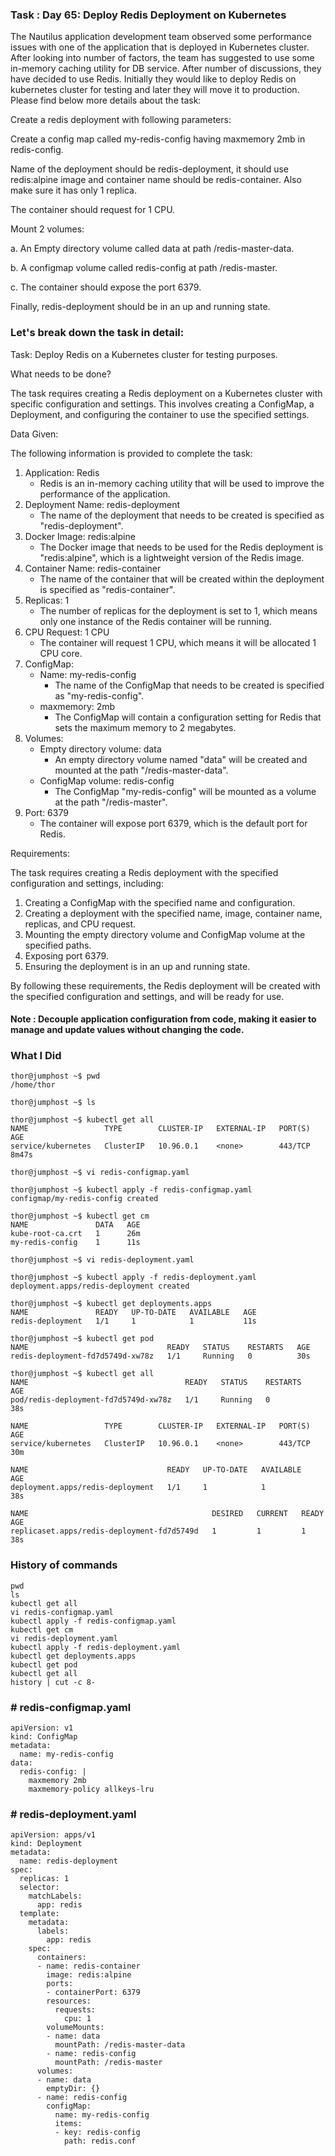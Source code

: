 ### Task : Day 65: Deploy Redis Deployment on Kubernetes

The Nautilus application development team observed some performance issues with one of the application that is deployed in Kubernetes cluster. After looking into number of factors, the team has suggested to use some in-memory caching utility for DB service. After number of discussions, they have decided to use Redis. Initially they would like to deploy Redis on kubernetes cluster for testing and later they will move it to production. Please find below more details about the task:

Create a redis deployment with following parameters:

Create a config map called my-redis-config having maxmemory 2mb in redis-config.

Name of the deployment should be redis-deployment, it should use
redis:alpine image and container name should be redis-container. Also make sure it has only 1 replica.

The container should request for 1 CPU.

Mount 2 volumes:

a. An Empty directory volume called data at path /redis-master-data.

b. A configmap volume called redis-config at path /redis-master.

c. The container should expose the port 6379.

Finally, redis-deployment should be in an up and running state.


### Let's break down the task in detail:

Task: Deploy Redis on a Kubernetes cluster for testing purposes.

What needs to be done?

The task requires creating a Redis deployment on a Kubernetes cluster with specific configuration and settings. This involves creating a ConfigMap, a Deployment, and configuring the container to use the specified settings.

Data Given:

The following information is provided to complete the task:

1. Application: Redis
    - Redis is an in-memory caching utility that will be used to improve the performance of the application.
2. Deployment Name: redis-deployment
    - The name of the deployment that needs to be created is specified as "redis-deployment".
3. Docker Image: redis:alpine
    - The Docker image that needs to be used for the Redis deployment is "redis:alpine", which is a lightweight version of the Redis image.
4. Container Name: redis-container
    - The name of the container that will be created within the deployment is specified as "redis-container".
5. Replicas: 1
    - The number of replicas for the deployment is set to 1, which means only one instance of the Redis container will be running.
6. CPU Request: 1 CPU
    - The container will request 1 CPU, which means it will be allocated 1 CPU core.
7. ConfigMap:
    - Name: my-redis-config
        - The name of the ConfigMap that needs to be created is specified as "my-redis-config".
    - maxmemory: 2mb
        - The ConfigMap will contain a configuration setting for Redis that sets the maximum memory to 2 megabytes.
8. Volumes:
    - Empty directory volume: data
        - An empty directory volume named "data" will be created and mounted at the path "/redis-master-data".
    - ConfigMap volume: redis-config
        - The ConfigMap "my-redis-config" will be mounted as a volume at the path "/redis-master".
9. Port: 6379
    - The container will expose port 6379, which is the default port for Redis.

Requirements:

The task requires creating a Redis deployment with the specified configuration and settings, including:

1. Creating a ConfigMap with the specified name and configuration.
2. Creating a deployment with the specified name, image, container name, replicas, and CPU request.
3. Mounting the empty directory volume and ConfigMap volume at the specified paths.
4. Exposing port 6379.
5. Ensuring the deployment is in an up and running state.

By following these requirements, the Redis deployment will be created with the specified configuration and settings, and will be ready for use.

#### Note : Decouple application configuration from code, making it easier to manage and update values without changing the code.


### What I Did

```
thor@jumphost ~$ pwd
/home/thor

thor@jumphost ~$ ls

thor@jumphost ~$ kubectl get all
NAME                 TYPE        CLUSTER-IP   EXTERNAL-IP   PORT(S)   AGE
service/kubernetes   ClusterIP   10.96.0.1    <none>        443/TCP   8m47s

thor@jumphost ~$ vi redis-configmap.yaml

thor@jumphost ~$ kubectl apply -f redis-configmap.yaml
configmap/my-redis-config created

thor@jumphost ~$ kubectl get cm 
NAME               DATA   AGE
kube-root-ca.crt   1      26m
my-redis-config    1      11s

thor@jumphost ~$ vi redis-deployment.yaml

thor@jumphost ~$ kubectl apply -f redis-deployment.yaml 
deployment.apps/redis-deployment created

thor@jumphost ~$ kubectl get deployments.apps 
NAME               READY   UP-TO-DATE   AVAILABLE   AGE
redis-deployment   1/1     1            1           11s

thor@jumphost ~$ kubectl get pod
NAME                               READY   STATUS    RESTARTS   AGE
redis-deployment-fd7d5749d-xw78z   1/1     Running   0          30s

thor@jumphost ~$ kubectl get all
NAME                                   READY   STATUS    RESTARTS   AGE
pod/redis-deployment-fd7d5749d-xw78z   1/1     Running   0          38s

NAME                 TYPE        CLUSTER-IP   EXTERNAL-IP   PORT(S)   AGE
service/kubernetes   ClusterIP   10.96.0.1    <none>        443/TCP   30m

NAME                               READY   UP-TO-DATE   AVAILABLE   AGE
deployment.apps/redis-deployment   1/1     1            1           38s

NAME                                         DESIRED   CURRENT   READY   AGE
replicaset.apps/redis-deployment-fd7d5749d   1         1         1       38s
```

### History of commands
```
pwd
ls
kubectl get all
vi redis-configmap.yaml
kubectl apply -f redis-configmap.yaml
kubectl get cm 
vi redis-deployment.yaml
kubectl apply -f redis-deployment.yaml 
kubectl get deployments.apps 
kubectl get pod
kubectl get all
history | cut -c 8-
```


### # redis-configmap.yaml

```
apiVersion: v1
kind: ConfigMap
metadata:
  name: my-redis-config
data:
  redis-config: |
    maxmemory 2mb
    maxmemory-policy allkeys-lru
```

### # redis-deployment.yaml 

```
apiVersion: apps/v1
kind: Deployment
metadata:
  name: redis-deployment
spec:
  replicas: 1
  selector:
    matchLabels:
      app: redis
  template:
    metadata:
      labels:
        app: redis
    spec:
      containers:
      - name: redis-container
        image: redis:alpine
        ports:
        - containerPort: 6379
        resources:
          requests:
            cpu: 1
        volumeMounts:
        - name: data
          mountPath: /redis-master-data
        - name: redis-config
          mountPath: /redis-master
      volumes:
      - name: data
        emptyDir: {}
      - name: redis-config
        configMap:
          name: my-redis-config
          items:
          - key: redis-config
            path: redis.conf
```
